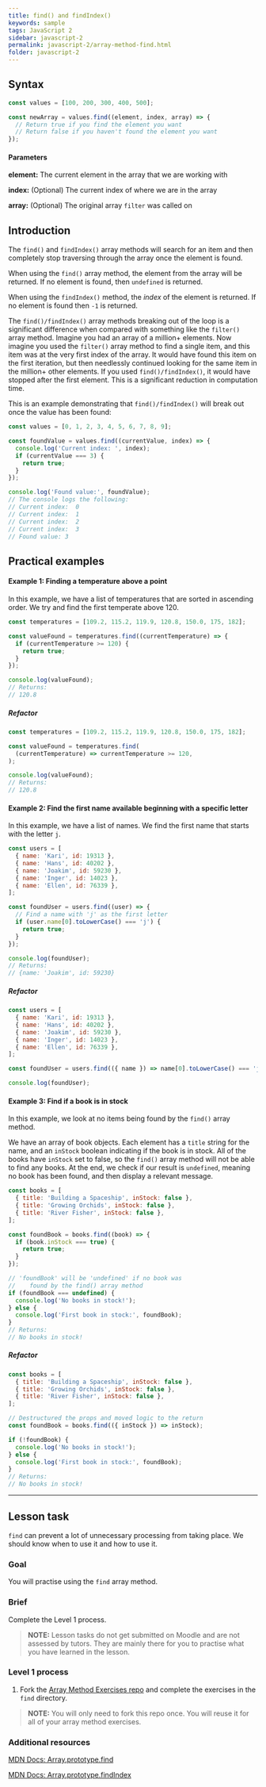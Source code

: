 ```yaml
---
title: find() and findIndex()
keywords: sample
tags: JavaScript 2
sidebar: javascript-2
permalink: javascript-2/array-method-find.html
folder: javascript-2
---
```


## Syntax

```js
const values = [100, 200, 300, 400, 500];

const newArray = values.find((element, index, array) => {
  // Return true if you find the element you want
  // Return false if you haven't found the element you want
});
```

#### Parameters

**element:** The current element in the array that we are working with

**index:** (Optional) The current index of where we are in the array

**array:** (Optional) The original array `filter` was called on

## Introduction

The `find()` and `findIndex()` array methods will search for an item and then completely stop traversing through the array once the element is found.

When using the `find()` array method, the element from the array will be returned. If no element is found, then `undefined` is returned.

When using the `findIndex()` method, the _index_ of the element is returned. If no element is found then `-1` is returned.

The `find()/findIndex()` array methods breaking out of the loop is a significant difference when compared with something like the `filter()` array method. Imagine you had an array of a million+ elements. Now imagine you used the `filter()` array method to find a single item, and this item was at the very first index of the array. It would have found this item on the first iteration, but then needlessly continued looking for the same item in the million+ other elements. If you used `find()/findIndex()`, it would have stopped after the first element. This is a significant reduction in computation time.

This is an example demonstrating that `find()/findIndex()` will break out once the value has been found:

```js
const values = [0, 1, 2, 3, 4, 5, 6, 7, 8, 9];

const foundValue = values.find((currentValue, index) => {
  console.log('Current index: ', index);
  if (currentValue === 3) {
    return true;
  }
});

console.log('Found value:', foundValue);
// The console logs the following:
// Current index:  0
// Current index:  1
// Current index:  2
// Current index:  3
// Found value: 3
```

## Practical examples

#### Example 1: Finding a temperature above a point

In this example, we have a list of temperatures that are sorted in ascending order. We try and find the first temperate above 120.

```js
const temperatures = [109.2, 115.2, 119.9, 120.8, 150.0, 175, 182];

const valueFound = temperatures.find((currentTemperature) => {
  if (currentTemperature >= 120) {
    return true;
  }
});

console.log(valueFound);
// Returns:
// 120.8
```

##### Refactor

```js
const temperatures = [109.2, 115.2, 119.9, 120.8, 150.0, 175, 182];

const valueFound = temperatures.find(
  (currentTemperature) => currentTemperature >= 120,
);

console.log(valueFound);
// Returns:
// 120.8
```

#### Example 2: Find the first name available beginning with a specific letter

In this example, we have a list of names. We find the first name that starts with the letter `j`.

```js
const users = [
  { name: 'Kari', id: 19313 },
  { name: 'Hans', id: 40202 },
  { name: 'Joakim', id: 59230 },
  { name: 'Inger', id: 14023 },
  { name: 'Ellen', id: 76339 },
];

const foundUser = users.find((user) => {
  // Find a name with 'j' as the first letter
  if (user.name[0].toLowerCase() === 'j') {
    return true;
  }
});

console.log(foundUser);
// Returns:
// {name: 'Joakim', id: 59230}
```

##### Refactor

```js
const users = [
  { name: 'Kari', id: 19313 },
  { name: 'Hans', id: 40202 },
  { name: 'Joakim', id: 59230 },
  { name: 'Inger', id: 14023 },
  { name: 'Ellen', id: 76339 },
];

const foundUser = users.find(({ name }) => name[0].toLowerCase() === 'j');

console.log(foundUser);
```

#### Example 3: Find if a book is in stock

In this example, we look at no items being found by the `find()` array method.

We have an array of book objects. Each element has a `title` string for the name, and an `inStock` boolean indicating if the book is in stock. All of the books have `inStock` set to false, so the `find()` array method will not be able to find any books. At the end, we check if our result is `undefined`, meaning no book has been found, and then display a relevant message.

```js
const books = [
  { title: 'Building a Spaceship', inStock: false },
  { title: 'Growing Orchids', inStock: false },
  { title: 'River Fisher', inStock: false },
];

const foundBook = books.find((book) => {
  if (book.inStock === true) {
    return true;
  }
});

// 'foundBook' will be 'undefined' if no book was
//    found by the find() array method
if (foundBook === undefined) {
  console.log('No books in stock!');
} else {
  console.log('First book in stock:', foundBook);
}
// Returns:
// No books in stock!
```

##### Refactor

```js
const books = [
  { title: 'Building a Spaceship', inStock: false },
  { title: 'Growing Orchids', inStock: false },
  { title: 'River Fisher', inStock: false },
];

// Destructured the props and moved logic to the return
const foundBook = books.find(({ inStock }) => inStock);

if (!foundBook) {
  console.log('No books in stock!');
} else {
  console.log('First book in stock:', foundBook);
}
// Returns:
// No books in stock!
```

<hr>

## Lesson task

`find` can prevent a lot of unnecessary processing from taking place. We should know when to use it and how to use it.

### Goal

You will practise using the `find` array method.

### Brief

Complete the Level 1 process.

> <b>NOTE:</b> Lesson tasks do not get submitted on Moodle and are not assessed by tutors. They are mainly there for you to practise what you have learned in the lesson.

### Level 1 process

1. Fork the [Array Method Exercises repo](https://github.com/NoroffFEU/array-method-exercises) and complete the exercises in the `find` directory.

> <b>NOTE:</b> You will only need to fork this repo once. You will reuse it for all of your array method exercises.

### Additional resources

[MDN Docs: Array.prototype.find](https://developer.mozilla.org/en-US/docs/Web/JavaScript/Reference/Global_Objects/Array/find)

[MDN Docs: Array.prototype.findIndex](https://developer.mozilla.org/en-US/docs/Web/JavaScript/Reference/Global_Objects/Array/findIndex)
